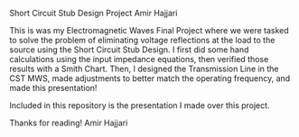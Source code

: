 Short Circuit Stub Design Project
Amir Hajjari

This is was my Electromagnetic Waves Final Project where we were tasked to solve the problem of eliminating voltage reflections at the load to the source using the Short Circuit Stub Design.
I first did some hand calculations using the input impedance equations, then verified those results with a Smith Chart. 
Then, I designed the Transmission Line in the CST MWS, made adjustments to better match the operating frequency, and made
this presentation!

Included in this repository is the presentation I made over this project.

Thanks for reading!
Amir Hajjari
